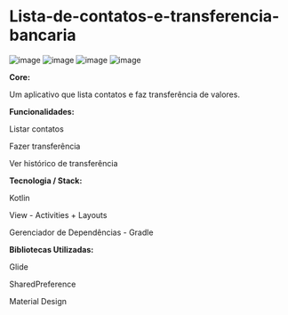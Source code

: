 # Lista-de-contatos-e-transferencia-bancaria


![image](https://user-images.githubusercontent.com/16392300/120024866-30e9f180-bfc6-11eb-8fb8-ef07b63a2d97.png)
![image](https://user-images.githubusercontent.com/16392300/120024959-524add80-bfc6-11eb-8902-c4d3f2659d20.png)
![image](https://user-images.githubusercontent.com/16392300/120024990-6098f980-bfc6-11eb-9e7c-676c4556f3d7.png)
![image](https://user-images.githubusercontent.com/16392300/120025076-845c3f80-bfc6-11eb-98ac-59778750f0b6.png)

<b>Core:</b>

Um aplicativo que lista contatos e faz transferência de valores.

<b>Funcionalidades:</b>

Listar contatos

Fazer transferência

Ver histórico de transferência

<b>Tecnologia / Stack:</b>

Kotlin

View - Activities + Layouts

Gerenciador de Dependências - Gradle

<b>Bibliotecas Utilizadas:</b>

Glide

SharedPreference

Material Design

